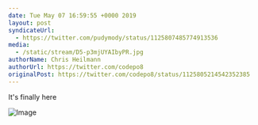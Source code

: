 ```yaml
---
date: Tue May 07 16:59:55 +0000 2019
layout: post
syndicateUrl:
  - https://twitter.com/pudymody/status/1125807485774913536
media:
  - /static/stream/D5-p3mjUYAIbyPR.jpg
authorName: Chris Heilmann
authorUrl: https://twitter.com/codepo8
originalPost: https://twitter.com/codepo8/status/1125805214542352385
---
```

It's finally here 

![Image](/static/stream/D5-p3mjUYAIbyPR.jpg)
